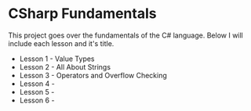# CSharp Fundamentals

This project goes over the fundamentals of the C# language. Below I will include
each lesson and it's title.

- Lesson 1 - Value Types
- Lesson 2 - All About Strings
- Lesson 3 - Operators and Overflow Checking
- Lesson 4 - 
- Lesson 5 -
- Lesson 6 -
